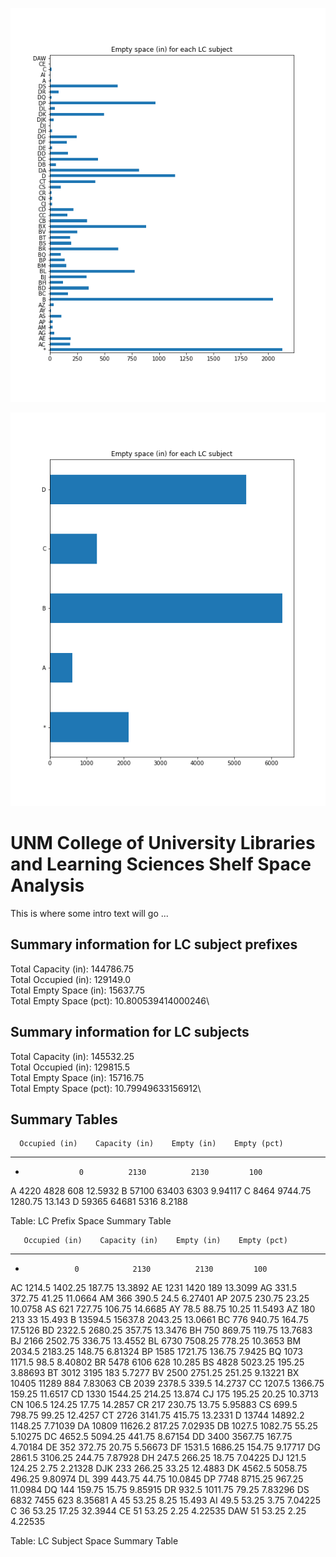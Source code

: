 
![Empty Space (in) for each LC subject](lc_fig.png)


![Empty Space (in) for each LC subject prefix](prefix_fig.png)


# UNM College of University Libraries and Learning Sciences Shelf Space Analysis

This is where some intro text will go ...

## Summary information for LC subject prefixes

Total Capacity (in): 144786.75\
Total Occupied (in): 129149.0\
Total Empty Space (in): 15637.75\
Total Empty Space (pct): 10.800539414000246\


## Summary information for LC subjects

Total Capacity (in): 145532.25\
Total Occupied (in): 129815.5\
Total Empty Space (in): 15716.75\
Total Empty Space (pct): 10.79949633156912\


## Summary Tables

      Occupied (in)    Capacity (in)    Empty (in)    Empty (pct)
--  ---------------  ---------------  ------------  -------------
*                 0          2130          2130         100
A              4220          4828           608          12.5932
B             57100         63403          6303           9.94117
C              8464          9744.75       1280.75       13.143
D             59365         64681          5316           8.2188

Table: LC Prefix Space Summary Table

       Occupied (in)    Capacity (in)    Empty (in)    Empty (pct)
---  ---------------  ---------------  ------------  -------------
*                0            2130          2130         100
AC            1214.5          1402.25        187.75       13.3892
AE            1231            1420           189          13.3099
AG             331.5           372.75         41.25       11.0664
AM             366             390.5          24.5         6.27401
AP             207.5           230.75         23.25       10.0758
AS             621             727.75        106.75       14.6685
AY              78.5            88.75         10.25       11.5493
AZ             180             213            33          15.493
B            13594.5         15637.8        2043.25       13.0661
BC             776             940.75        164.75       17.5126
BD            2322.5          2680.25        357.75       13.3476
BH             750             869.75        119.75       13.7683
BJ            2166            2502.75        336.75       13.4552
BL            6730            7508.25        778.25       10.3653
BM            2034.5          2183.25        148.75        6.81324
BP            1585            1721.75        136.75        7.9425
BQ            1073            1171.5          98.5         8.40802
BR            5478            6106           628          10.285
BS            4828            5023.25        195.25        3.88693
BT            3012            3195           183           5.7277
BV            2500            2751.25        251.25        9.13221
BX           10405           11289           884           7.83063
CB            2039            2378.5         339.5        14.2737
CC            1207.5          1366.75        159.25       11.6517
CD            1330            1544.25        214.25       13.874
CJ             175             195.25         20.25       10.3713
CN             106.5           124.25         17.75       14.2857
CR             217             230.75         13.75        5.95883
CS             699.5           798.75         99.25       12.4257
CT            2726            3141.75        415.75       13.2331
D            13744           14892.2        1148.25        7.71039
DA           10809           11626.2         817.25        7.02935
DB            1027.5          1082.75         55.25        5.10275
DC            4652.5          5094.25        441.75        8.67154
DD            3400            3567.75        167.75        4.70184
DE             352             372.75         20.75        5.56673
DF            1531.5          1686.25        154.75        9.17717
DG            2861.5          3106.25        244.75        7.87928
DH             247.5           266.25         18.75        7.04225
DJ             121.5           124.25          2.75        2.21328
DJK            233             266.25         33.25       12.4883
DK            4562.5          5058.75        496.25        9.80974
DL             399             443.75         44.75       10.0845
DP            7748            8715.25        967.25       11.0984
DQ             144             159.75         15.75        9.85915
DR             932.5          1011.75         79.25        7.83296
DS            6832            7455           623           8.35681
A               45              53.25          8.25       15.493
AI              49.5            53.25          3.75        7.04225
C               36              53.25         17.25       32.3944
CE              51              53.25          2.25        4.22535
DAW             51              53.25          2.25        4.22535

Table: LC Subject Space Summary Table



